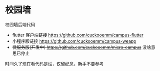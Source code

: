 # 校园墙
校园墙后端代码


- flutter 客户端链接 https://github.com/cuckooemm/campus-flutter
- 小程序版链接 https://github.com/cuckooemm/campus-weapp
- ~~微服务版(开发中) https://github.com/cuckooemm/micro-campus~~ 没啥意思已停止

时间久了现在看代码是烂，仅留纪念，新手不要参考
